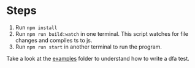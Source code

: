 # Steps

1. Run `npm install`
2. Run `npm run build:watch` in one terminal. This script watches for file changes and compiles ts to js.
3. Run `npm run start` in another terminal to run the program.

Take a look at the [examples](./examples) folder to understand how to write a dfa test.
